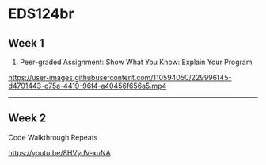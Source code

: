 # EDS124br
## Week 1
1. Peer-graded Assignment: Show What You Know: Explain Your Program

https://user-images.githubusercontent.com/110594050/229996145-d4791443-c75a-4419-96f4-a40456f656a5.mp4

---
## Week 2
Code Walkthrough Repeats

https://youtu.be/8HVydV-xuNA

